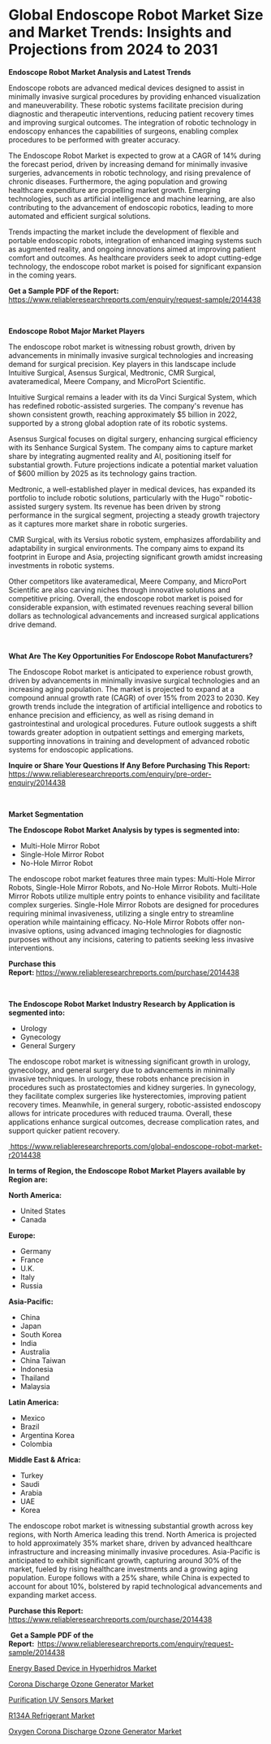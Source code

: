 <p><h1>Global Endoscope Robot Market Size and Market Trends: Insights and Projections from 2024 to 2031</h1></p><p><strong>Endoscope Robot Market Analysis and Latest Trends</strong></p>
<p><p>Endoscope robots are advanced medical devices designed to assist in minimally invasive surgical procedures by providing enhanced visualization and maneuverability. These robotic systems facilitate precision during diagnostic and therapeutic interventions, reducing patient recovery times and improving surgical outcomes. The integration of robotic technology in endoscopy enhances the capabilities of surgeons, enabling complex procedures to be performed with greater accuracy.</p><p>The Endoscope Robot Market is expected to grow at a CAGR of 14% during the forecast period, driven by increasing demand for minimally invasive surgeries, advancements in robotic technology, and rising prevalence of chronic diseases. Furthermore, the aging population and growing healthcare expenditure are propelling market growth. Emerging technologies, such as artificial intelligence and machine learning, are also contributing to the advancement of endoscopic robotics, leading to more automated and efficient surgical solutions.</p><p>Trends impacting the market include the development of flexible and portable endoscopic robots, integration of enhanced imaging systems such as augmented reality, and ongoing innovations aimed at improving patient comfort and outcomes. As healthcare providers seek to adopt cutting-edge technology, the endoscope robot market is poised for significant expansion in the coming years.</p></p>
<p><strong>Get a Sample PDF of the Report:&nbsp;</strong> <a href="https://www.reliableresearchreports.com/enquiry/request-sample/2014438?utm_campaign=118&utm_medium=2&utm_source=Github&utm_content=ia&utm_term=26102024&utm_id=endoscope-robot">https://www.reliableresearchreports.com/enquiry/request-sample/2014438</a></p>
<p>&nbsp;</p>
<p><strong>Endoscope Robot Major Market Players</strong></p>
<p><p>The endoscope robot market is witnessing robust growth, driven by advancements in minimally invasive surgical technologies and increasing demand for surgical precision. Key players in this landscape include Intuitive Surgical, Asensus Surgical, Medtronic, CMR Surgical, avateramedical, Meere Company, and MicroPort Scientific.</p><p>Intuitive Surgical remains a leader with its da Vinci Surgical System, which has redefined robotic-assisted surgeries. The company's revenue has shown consistent growth, reaching approximately $5 billion in 2022, supported by a strong global adoption rate of its robotic systems.</p><p>Asensus Surgical focuses on digital surgery, enhancing surgical efficiency with its Senhance Surgical System. The company aims to capture market share by integrating augmented reality and AI, positioning itself for substantial growth. Future projections indicate a potential market valuation of $600 million by 2025 as its technology gains traction.</p><p>Medtronic, a well-established player in medical devices, has expanded its portfolio to include robotic solutions, particularly with the Hugo™ robotic-assisted surgery system. Its revenue has been driven by strong performance in the surgical segment, projecting a steady growth trajectory as it captures more market share in robotic surgeries.</p><p>CMR Surgical, with its Versius robotic system, emphasizes affordability and adaptability in surgical environments. The company aims to expand its footprint in Europe and Asia, projecting significant growth amidst increasing investments in robotic systems.</p><p>Other competitors like avateramedical, Meere Company, and MicroPort Scientific are also carving niches through innovative solutions and competitive pricing. Overall, the endoscope robot market is poised for considerable expansion, with estimated revenues reaching several billion dollars as technological advancements and increased surgical applications drive demand.</p></p>
<p>&nbsp;</p>
<p><strong>What Are The Key Opportunities For Endoscope Robot Manufacturers?</strong></p>
<p><p>The Endoscope Robot market is anticipated to experience robust growth, driven by advancements in minimally invasive surgical technologies and an increasing aging population. The market is projected to expand at a compound annual growth rate (CAGR) of over 15% from 2023 to 2030. Key growth trends include the integration of artificial intelligence and robotics to enhance precision and efficiency, as well as rising demand in gastrointestinal and urological procedures. Future outlook suggests a shift towards greater adoption in outpatient settings and emerging markets, supporting innovations in training and development of advanced robotic systems for endoscopic applications.</p></p>
<p><strong>Inquire or Share Your Questions If Any Before Purchasing This Report:</strong> <a href="https://www.reliableresearchreports.com/enquiry/pre-order-enquiry/2014438?utm_campaign=118&utm_medium=2&utm_source=Github&utm_content=ia&utm_term=26102024&utm_id=endoscope-robot">https://www.reliableresearchreports.com/enquiry/pre-order-enquiry/2014438</a></p>
<p>&nbsp;</p>
<p><strong>Market Segmentation</strong></p>
<p><strong>The Endoscope Robot Market Analysis by types is segmented into:</strong></p>
<p><ul><li>Multi-Hole Mirror Robot</li><li>Single-Hole Mirror Robot</li><li>No-Hole Mirror Robot</li></ul></p>
<p><p>The endoscope robot market features three main types: Multi-Hole Mirror Robots, Single-Hole Mirror Robots, and No-Hole Mirror Robots. Multi-Hole Mirror Robots utilize multiple entry points to enhance visibility and facilitate complex surgeries. Single-Hole Mirror Robots are designed for procedures requiring minimal invasiveness, utilizing a single entry to streamline operation while maintaining efficacy. No-Hole Mirror Robots offer non-invasive options, using advanced imaging technologies for diagnostic purposes without any incisions, catering to patients seeking less invasive interventions.</p></p>
<p><strong>Purchase this Report:&nbsp;</strong><a href="https://www.reliableresearchreports.com/purchase/2014438?utm_campaign=118&utm_medium=2&utm_source=Github&utm_content=ia&utm_term=26102024&utm_id=endoscope-robot">https://www.reliableresearchreports.com/purchase/2014438</a></p>
<p>&nbsp;</p>
<p><strong>The Endoscope Robot Market Industry Research by Application is segmented into:</strong></p>
<p><ul><li>Urology</li><li>Gynecology</li><li>General Surgery</li></ul></p>
<p><p>The endoscope robot market is witnessing significant growth in urology, gynecology, and general surgery due to advancements in minimally invasive techniques. In urology, these robots enhance precision in procedures such as prostatectomies and kidney surgeries. In gynecology, they facilitate complex surgeries like hysterectomies, improving patient recovery times. Meanwhile, in general surgery, robotic-assisted endoscopy allows for intricate procedures with reduced trauma. Overall, these applications enhance surgical outcomes, decrease complication rates, and support quicker patient recovery.</p></p>
<p><a href="https://www.reliableresearchreports.com/global-endoscope-robot-market-r2014438?utm_campaign=118&utm_medium=2&utm_source=Github&utm_content=ia&utm_term=26102024&utm_id=endoscope-robot">&nbsp;https://www.reliableresearchreports.com/global-endoscope-robot-market-r2014438</a></p>
<p><strong>In terms of Region, the Endoscope Robot Market Players available by Region are:</strong></p>
<p>
    <p> <strong> North America: </strong>
        <ul>
            <li>United States</li>
            <li>Canada</li>
        </ul>
        </p> 
    <p> <strong> Europe: </strong>
        <ul>
            <li>Germany</li>
            <li>France</li>
            <li>U.K.</li>
            <li>Italy</li>
            <li>Russia</li>
        </ul>
        </p> 
    <p> <strong> Asia-Pacific: </strong>
        <ul>
            <li>China</li>
            <li>Japan</li>
            <li>South Korea</li>
            <li>India</li>
            <li>Australia</li>
            <li>China Taiwan</li>
            <li>Indonesia</li>
            <li>Thailand</li>
            <li>Malaysia</li>
        </ul>
        </p> 
    <p> <strong> Latin America: </strong>
        <ul>
            <li>Mexico</li>
            <li>Brazil</li>
            <li>Argentina Korea</li>
            <li>Colombia</li>
        </ul>
        </p> 
    <p> <strong> Middle East & Africa: </strong>
        <ul>
            <li>Turkey</li>
            <li>Saudi</li>
            <li>Arabia</li>
            <li>UAE</li>
            <li>Korea</li>
        </ul>
    </p>
    </p>
<p><p>The endoscope robot market is witnessing substantial growth across key regions, with North America leading this trend. North America is projected to hold approximately 35% market share, driven by advanced healthcare infrastructure and increasing minimally invasive procedures. Asia-Pacific is anticipated to exhibit significant growth, capturing around 30% of the market, fueled by rising healthcare investments and a growing aging population. Europe follows with a 25% share, while China is expected to account for about 10%, bolstered by rapid technological advancements and expanding market access.</p></p>
<p><strong>Purchase this Report: </strong><a href="https://www.reliableresearchreports.com/purchase/2014438?utm_campaign=118&utm_medium=2&utm_source=Github&utm_content=ia&utm_term=26102024&utm_id=endoscope-robot">https://www.reliableresearchreports.com/purchase/2014438</a></p>
<p>&nbsp;<strong>Get a Sample PDF of the Report:&nbsp;&nbsp;</strong><a href="https://www.reliableresearchreports.com/enquiry/request-sample/2014438?utm_campaign=118&utm_medium=2&utm_source=Github&utm_content=ia&utm_term=26102024&utm_id=endoscope-robot">https://www.reliableresearchreports.com/enquiry/request-sample/2014438</a></p>
<p><strong></strong></p>
<p><p><a href="https://www.linkedin.com/pulse/global-energy-based-device-hyperhidros-market-pulse-trends-ge69e?utm_campaign=118&utm_medium=2&utm_source=Github&utm_content=ia&utm_term=26102024&utm_id=endoscope-robot">Energy Based Device in Hyperhidros Market</a></p><p><a href="https://issuu.com/reportprime-2/docs/corona-discharge-ozone-generator-ma_6b4d82774627a4?utm_campaign=118&utm_medium=2&utm_source=Github&utm_content=ia&utm_term=26102024&utm_id=endoscope-robot">Corona Discharge Ozone Generator Market</a></p><p><a href="https://github.com/leonidmsw5y/Market-Research-Report-List-1/blob/main/purification-uv-sensors-market.md?utm_campaign=118&utm_medium=2&utm_source=Github&utm_content=ia&utm_term=26102024&utm_id=endoscope-robot">Purification UV Sensors Market</a></p><p><a href="https://www.linkedin.com/pulse/r134a-refrigerant-market-investigation-industry-evolution-gk1qe?utm_campaign=118&utm_medium=2&utm_source=Github&utm_content=ia&utm_term=26102024&utm_id=endoscope-robot">R134A Refrigerant Market</a></p><p><a href="https://issuu.com/reportprime-2/docs/oxygen-corona-discharge-ozone-gener_c23893f8873695?utm_campaign=118&utm_medium=2&utm_source=Github&utm_content=ia&utm_term=26102024&utm_id=endoscope-robot">Oxygen Corona Discharge Ozone Generator Market</a></p></p>